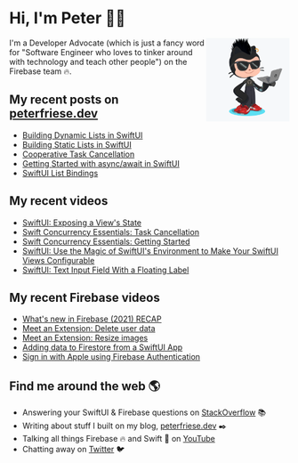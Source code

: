 # Hi, I'm Peter 👋🏼
<img align="right" width="150" height="150" src="https://github.com/peterfriese/peterfriese/blob/master/octopeter/peterfriese-octocat-with-computer.png?raw=true">

I'm a Developer Advocate (which is just a fancy word for "Software Engineer who loves to tinker around with technology and teach other people") on the Firebase team 🔥.

## My recent posts on [peterfriese.dev](https://peterfriese.dev/)
<!-- BLOG-POST-LIST:START -->
- [Building Dynamic Lists in SwiftUI](https://peterfriese.dev/swiftui-listview-part2/)
- [Building Static Lists in SwiftUI](https://peterfriese.dev/swiftui-listview-part1/)
- [Cooperative Task Cancellation](https://peterfriese.dev/swiftui-concurrency-essentials-part2/)
- [Getting Started with async/await in SwiftUI](https://peterfriese.dev/swiftui-concurrency-essentials-part1/)
- [SwiftUI List Bindings](https://peterfriese.dev/swiftui-list-item-bindings-behind-the-scenes/)
<!-- BLOG-POST-LIST:END -->

## My recent videos
<!-- YOUTUBE-ALL:START -->
- [SwiftUI: Exposing a View's State](https://www.youtube.com/watch?v=eYrirXFLuZ8)
- [Swift Concurrency Essentials: Task Cancellation](https://www.youtube.com/watch?v=KdHd4rwK_oc)
- [Swift Concurrency Essentials: Getting Started](https://www.youtube.com/watch?v=pvtWLmSRimk)
- [SwiftUI: Use the Magic of SwiftUI's Environment to Make Your SwiftUI Views Configurable](https://www.youtube.com/watch?v=KKxCWs-BorE)
- [SwiftUI: Text Input Field With a Floating Label](https://www.youtube.com/watch?v=Sg0rfYL3utI)
<!-- YOUTUBE-ALL:END -->

## My recent Firebase videos
<!-- YOUTUBE-FIREBASE:START -->
- [What's new in Firebase (2021) RECAP](https://www.youtube.com/watch?v=ONrGwKaYcfo)
- [Meet an Extension: Delete user data](https://www.youtube.com/watch?v=664ep0WOgo8)
- [Meet an Extension: Resize images](https://www.youtube.com/watch?v=SmJk3HC7K1M)
- [Adding data to Firestore from a SwiftUI App](https://www.youtube.com/watch?v=imTjGvSjBEw)
- [Sign in with Apple using Firebase Authentication](https://www.youtube.com/watch?v=BxQsdhglZtE)
<!-- YOUTUBE-FIREBASE:END -->


## Find me around the web 🌎

- Answering your SwiftUI & Firebase questions on [StackOverflow](https://stackoverflow.com/users/281221/peter-friese) 📚
- Writing about stuff I built on my blog, [peterfriese.dev](https://peterfriese.dev/) ✒️
- Talking all things Firebase 🔥 and Swift 🍏 on [YouTube](https://www.youtube.com/channel/UCUr1KzSE1ubrYhTVriuiNRQ)
- Chatting away on [Twitter](https://twitter.com/peterfriese) 🐦
